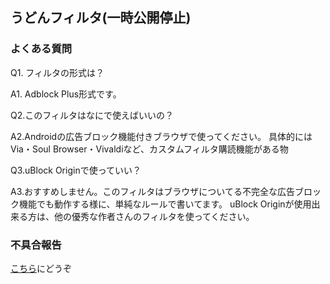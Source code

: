 ## うどんフィルタ(一時公開停止)　

### よくある質問
Q1. フィルタの形式は？

A1. Adblock Plus形式です。

Q2.このフィルタはなにで使えばいいの？

A2.Androidの広告ブロック機能付きブラウザで使ってください。
具体的にはVia・Soul Browser・Vivaldiなど、カスタムフィルタ購読機能がある物

Q3.uBlock Originで使っていい？

A3.おすすめしません。このフィルタはブラウザについてる不完全な広告ブロック機能でも動作する様に、単純なルールで書いてます。
uBlock Originが使用出来る方は、他の優秀な作者さんのフィルタを使ってください。


### 不具合報告
[こちら](https://jbbs.shitaraba.net/bbs/read.cgi/internet/25764/1642314720/)にどうぞ
